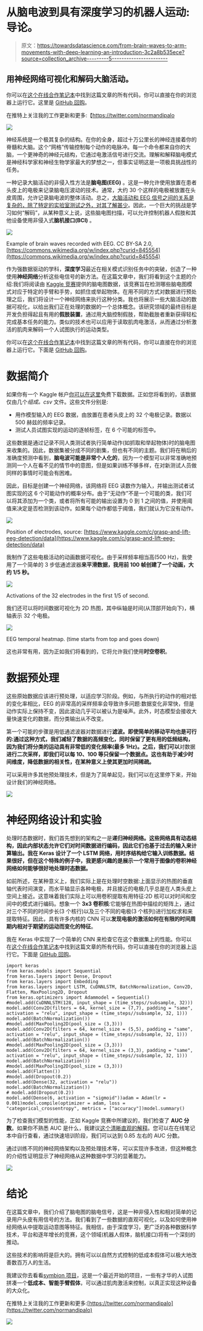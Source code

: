 # 从脑电波到具有深度学习的机器人运动:导论。

> 原文：<https://towardsdatascience.com/from-brain-waves-to-arm-movements-with-deep-learning-an-introduction-3c2a8b535ece?source=collection_archive---------5----------------------->

## 用神经网络可视化和解码大脑活动。

你可以在[这个在线合作笔记本](https://colab.research.google.com/drive/1lDfmXMo7_mcVBo9EAtgLNIgeJV50GTce#scrollTo=AFoTOqC-4Rjl)中找到这篇文章的所有代码，你可以直接在你的浏览器上运行它。这里是 [GitHub 回购](https://github.com/normandipalo/eeg-to-action)。

在推特上关注我的工作更新和更多:【https://twitter.com/normandipalo 

![](img/a518ac9af6e1bee77074e9710655698c.png)

神经系统是一个极其复杂的结构。在你的全身，超过十万公里长的神经连接着你的脊髓和大脑。这个“网格”传输控制每个动作的电脉冲。每一个命令都来自你的大脑，一个更神奇的神经元结构，它通过电激活信号进行交流。理解和解释脑电模式是神经科学家和神经生物学家最大的梦想之一，但事实证明这是一项极具挑战性的任务。

一种记录大脑活动的非侵入性方法是**脑电图(EEG)** 。这是一种允许使用放置在患者头皮上的电极来记录脑电压波动的技术。通常，大约 30 个这样的电极被放置在头皮周围，允许记录脑电波的整体活动。总之，[大脑活动和 EEG 信号之间的关系是复杂的，除了特定的实验室测试之外，对其了解甚少](https://www.kaggle.com/c/grasp-and-lift-eeg-detection)。因此，一个巨大的挑战是学习如何“解码”，从某种意义上说，这些脑电图扫描，可以允许控制机器人假肢和其他设备使用非侵入式**脑机接口(BCI)** 。

![](img/00ec7b57b3acb95af8bc04ec88e5760b.png)

Example of brain waves recorded with EEG. CC BY-SA 2.0, [https://commons.wikimedia.org/w/index.php?curid=845554](https://commons.wikimedia.org/w/index.php?curid=845554)

作为强数据驱动的学科，**深度学习**最近在相关模式识别任务中的突破，创造了一种使用**神经网络**分析这些电信号的新方法。在这篇文章中，我们将看到这个主题的介绍:我们将阅读由 [Kaggle 竞赛](https://www.kaggle.com/c/grasp-and-lift-eeg-detection)提供的脑电图数据，该竞赛旨在检测哪些脑电图模式对应于特定的手臂和手势，如抓住或举起物体。在用不同的方式对数据进行预处理之后，我们将设计一个神经网络来执行这种分类。我也将展示一些大脑活动的数据可视化，以给出我们正在处理的数据的一个总体概念。该研究领域的最终目标是开发负担得起且有用的**假肢装置**，通过用大脑控制假肢，帮助截肢者重新获得轻松完成基本任务的能力。类似的技术也可以应用于读取肌肉电激活，从而通过分析激活的肌肉来解码一个人试图执行的运动类型。

你可以在[这个在线合作笔记本](https://colab.research.google.com/drive/1lDfmXMo7_mcVBo9EAtgLNIgeJV50GTce#scrollTo=AFoTOqC-4Rjl)中找到这篇文章的所有代码，你可以直接在你的浏览器上运行它。下面是 [GitHub 回购](https://github.com/normandipalo/eeg-to-action)。

# 数据简介

如果你有一个 Kaggle 帐户[你可以在这里](https://www.kaggle.com/c/grasp-and-lift-eeg-detection)免费下载数据。正如您将看到的，该数据仅由几个*组成。csv* 文件。这些文件分别是:

*   用作模型输入的 EEG 数据，由放置在患者头皮上的 32 个电极记录。数据以 500 赫兹的频率记录。
*   测试人员试图实现的运动的逐帧标签，在 6 个可能的标签中。

这些数据是通过记录不同人类测试者执行简单动作(如抓取和举起物体)时的脑电图来收集的。因此，数据集被分成不同的剧集，但也有不同的主题。我们将在稍后的准确度预测中看到，**脑电波可能是非常个人化的**，因为一个模型可以非常准确地预测同一个人在看不见的情节中的意图，但是如果训练不够多样，在对新测试人员做同样的事情时可能会有困难。

因此，目标是创建一个神经网络，该网络将 EEG 读数作为输入，并输出测试者试图实现的这 6 个可能动作的概率分布。由于“无动作”不是一个可能的类，我们可以将其添加为一个类，或者将所有可能的输出设置为 0 到 1 之间的值，并使用阈值来决定是否检测到该动作。如果每个动作都低于阈值，我们就认为它没有动作。

![](img/6e4e2e52a506374d6d72f285e26d69f9.png)

Position of electrodes, source: [https://www.kaggle.com/c/grasp-and-lift-eeg-detection/data](https://www.kaggle.com/c/grasp-and-lift-eeg-detection/data)

我制作了这些电极活动的动画数据可视化。由于采样频率相当高(500 Hz)，我使用了一个简单的 3 步低通滤波器**来平滑数据，我用前 100 帧创建了一个动画，大约 1/5 秒。**

![](img/78b21503d8c036a64bbe2c2894474660.png)

Activations of the 32 electrodes in the first 1/5 of second.

我们还可以将时间数据可视化为 2D 热图，其中纵轴是时间(从顶部开始向下)，横轴表示 32 个电极。

![](img/c8d0e3e853c61b3d244a78dbc89e4170.png)

EEG temporal heatmap. (time starts from top and goes down)

这也非常有用，因为正如我们将看到的，它将允许我们使用**时空卷积**。

# 数据预处理

这些原始数据应该进行预处理，以适应学习阶段。例如，与所执行的动作的相对低的变化率相比，EEG 的非常高的采样频率会导致许多问题:数据变化非常快，但是动作实际上保持不变，因此波动几乎可以被认为是噪声。此外，时态模型会接收大量快速变化的数据，而分类输出从不改变。

第一个可能的步骤是用低通滤波器对数据进行**滤波。即使简单的移动平均也是可行的:通过这种方式，我们减轻了数据的高频变化，同时保留了更有用的低频结构，因为我们将分类的运动具有非常低的变化频率(最多 1Hz)。之后，我们可以**对数据**进行二次采样，即我们可以每 10、100 等只保留一个数据点。这也有助于减少时间维度，降低数据的相关性，在某种意义上使其更加时间稀疏。**

可以采用许多其他预处理技术，但是为了简单起见，我们可以在这里停下来，开始设计我们的神经网络。

![](img/a894229da0cd8f95006b5d752de76816.png)

# 神经网络设计和实验

处理时态数据时，我们首先想到的架构之一是**递归神经网络。**这些网络具有动态结构，因此内部状态允许它们对时间数据进行编码，因此它们也基于过去的输入来计算输出。我在 Keras 设计了一个 **LSTM 网络，用时序结构给它输入训练数据。结果很好，但在这个特殊的例子中，我更感兴趣的是展示一个常用于图像的**卷积神经网络**如何能够很好地处理时态数据。**

如前所述，在某种意义上，我们实际上是在处理时空数据:上面显示的热图的垂直轴代表时间演变，而水平轴显示各种电极，并且接近的电极几乎总是在人类头皮上空间上接近。这意味着我们实际上可以用卷积提取有用特征:2D 核可以对时间和空间中的模式进行编码。想象一个 **3x3 卷积核**:它能够在热图中描绘的矩阵上，通过对三个不同的时间步长(3 个核行)以及三个不同的电极(3 个核列)进行加权求和来提取特征。因此，具有许多内核的 CNN 可以**发现电极的激活如何在有限的时间周期内相对于期望的运动而变化的特征**。

我在 Keras 中实现了一个简单的 CNN 来检查它在这个数据集上的性能。你可以在[这个在线合作笔记本](https://colab.research.google.com/drive/1lDfmXMo7_mcVBo9EAtgLNIgeJV50GTce#scrollTo=AFoTOqC-4Rjl)中找到这篇文章的所有代码，你可以直接在你的浏览器上运行它。下面是 [GitHub 回购](https://github.com/normandipalo/eeg-to-action)。

```
import keras
from keras.models import Sequential
from keras.layers import Dense, Dropout
from keras.layers import Embedding
from keras.layers import LSTM, CuDNNLSTM, BatchNormalization, Conv2D, Flatten, MaxPooling2D, Dropout
from keras.optimizers import Adammodel = Sequential()
#model.add(CuDNNLSTM(128, input_shape = (time_steps//subsample, 32)))
model.add(Conv2D(filters = 64, kernel_size = (7,7), padding = "same", activation = "relu", input_shape = (time_steps//subsample, 32, 1)))
model.add(BatchNormalization())
#model.add(MaxPooling2D(pool_size = (3,3)))
model.add(Conv2D(filters = 64, kernel_size = (5,5), padding = "same", activation = "relu", input_shape = (time_steps//subsample, 32, 1)))
model.add(BatchNormalization())
#model.add(MaxPooling2D(pool_size = (3,3)))
model.add(Conv2D(filters = 64, kernel_size = (3,3), padding = "same", activation = "relu", input_shape = (time_steps//subsample, 32, 1)))
model.add(BatchNormalization())
#model.add(MaxPooling2D(pool_size = (3,3)))
model.add(Flatten())
#model.add(Dropout(0.2))
model.add(Dense(32, activation = "relu"))
model.add(BatchNormalization())
# model.add(Dropout(0.2))
model.add(Dense(6, activation = "sigmoid"))adam = Adam(lr = 0.001)model.compile(optimizer = adam, loss = "categorical_crossentropy", metrics = ["accuracy"])model.summary()
```

为了检查我们模型的性能，正如 Kaggle 竞赛中所建议的，我们检查了 **AUC 分数**。如果你不熟悉 AUC 是什么，我建议[这个清晰直观的解释](https://datascience.stackexchange.com/questions/806/advantages-of-auc-vs-standard-accuracy)。您可以在在线笔记本中自行查看，通过快速培训阶段，我们可以达到 0.85 左右的 AUC 分数。

通过训练不同的神经网络架构以及预处理技术等，可以实现许多改进，但这种概念的介绍性证明显示了神经网络从这种数据中学习的显著能力。

![](img/67a4e6a648f97d2888d944855f4c3801.png)

# 结论

在这篇文章中，我们介绍了脑电图的脑电信号，这是一种非侵入性和相对简单的记录用户头皮有用信号的方法。我们看到了一些数据的直观可视化，以及如何使用神经网络从中提取运动意图等特征。我相信，由于深度学习，更广泛的各种数据科学技术，平台和逐年增长的竞赛，这个领域(机器人假体，脑机接口)将有一个深刻的推动。

这些技术的影响将是巨大的。拥有可以以自然方式控制的低成本假体可以极大地改善数百万人的生活。

我建议你去看看[symbion 项目](https://medium.com/symbionic-project)，这是一个最近开始的项目，一些有才华的人试图拼凑一个**低成本、智能手臂假体**，可以通过肌肉激活来控制，以真正实现这种设备的大众化。

在推特上关注我的工作更新和更多:[https://twitter.com/normandipalo](https://twitter.com/normandipalo)

![](img/61bc0c3e28e5fc7ac2d5218927d47721.png)